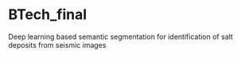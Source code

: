 # BTech_final
Deep learning based semantic segmentation for identification of salt deposits from seismic images
